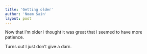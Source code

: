 ```yaml
---
title: 'Getting older'
author: 'Noam Sain'
layout: post
---
```


Now that I’m older I thought it was great that I seemed to have more patience.

Turns out I just don’t give a darn.